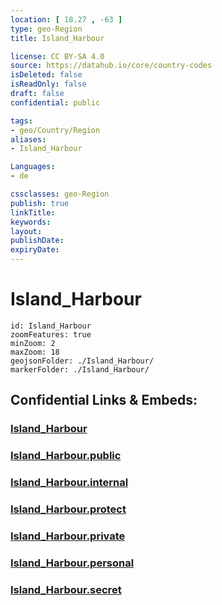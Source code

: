 ```yaml
---
location: [ 18.27 , -63 ] 
type: geo-Region
title: Island_Harbour

license: CC BY-SA 4.0
source: https://datahub.io/core/country-codes
isDeleted: false
isReadOnly: false
draft: false
confidential: public

tags:
- geo/Country/Region
aliases:
- Island_Harbour

Languages:
- de

cssclasses: geo-Region
publish: true
linkTitle: 
keywords: 
layout: 
publishDate: 
expiryDate: 
---
```


# Island_Harbour

```leaflet
id: Island_Harbour
zoomFeatures: true 
minZoom: 2 
maxZoom: 18
geojsonFolder: ./Island_Harbour/
markerFolder: ./Island_Harbour/
```


## Confidential Links & Embeds: 

### [Island_Harbour](/_Standards/Earth/Continent/America~Caribbean/Anguilla/Counties~Anguilla/Island_Harbour.md) 

### [Island_Harbour.public](/_public/Earth/Continent/America~Caribbean/Anguilla/Counties~Anguilla/Island_Harbour.public.md) 

### [Island_Harbour.internal](/_internal/Earth/Continent/America~Caribbean/Anguilla/Counties~Anguilla/Island_Harbour.internal.md) 

### [Island_Harbour.protect](/_protect/Earth/Continent/America~Caribbean/Anguilla/Counties~Anguilla/Island_Harbour.protect.md) 

### [Island_Harbour.private](/_private/Earth/Continent/America~Caribbean/Anguilla/Counties~Anguilla/Island_Harbour.private.md) 

### [Island_Harbour.personal](/_personal/Earth/Continent/America~Caribbean/Anguilla/Counties~Anguilla/Island_Harbour.personal.md) 

### [Island_Harbour.secret](/_secret/Earth/Continent/America~Caribbean/Anguilla/Counties~Anguilla/Island_Harbour.secret.md)

